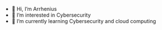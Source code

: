 - 👋 Hi, I’m Arrhenius
- 👀 I’m interested in Cybersecurity
- 🌱 I’m currently learning Cybersecurity and cloud computing

<!---
arr09/arr09 is a ✨ special ✨ repository because its `README.md` (this file) appears on your GitHub profile.
You can click the Preview link to take a look at your changes.
--->
